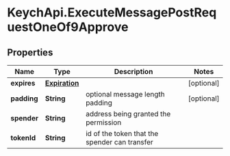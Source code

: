 # KeychApi.ExecuteMessagePostRequestOneOf9Approve

## Properties

Name | Type | Description | Notes
------------ | ------------- | ------------- | -------------
**expires** | [**Expiration**](Expiration.md) |  | [optional] 
**padding** | **String** | optional message length padding | [optional] 
**spender** | **String** | address being granted the permission | 
**tokenId** | **String** | id of the token that the spender can transfer | 


